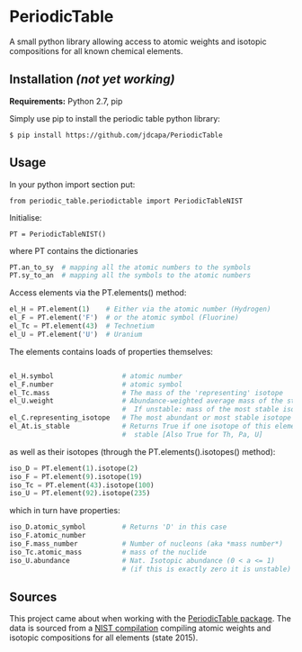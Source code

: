 PeriodicTable
======================

A small python library allowing access to atomic weights and isotopic
 compositions for all known chemical elements.

Installation *(not yet working)*
------------

**Requirements:** Python 2.7, pip

Simply use pip to install the periodic table python library:

    $ pip install https://github.com/jdcapa/PeriodicTable

Usage
-----

In your python import section put:

`from periodic_table.periodictable import PeriodicTableNIST`

Initialise:

`PT = PeriodicTableNIST()`

where PT contains the dictionaries
```python
PT.an_to_sy  # mapping all the atomic numbers to the symbols
PT.sy_to_an  # mapping all the symbols to the atomic numbers
```

Access elements via the PT.elements() method:

```python
el_H = PT.element(1)    # Either via the atomic number (Hydrogen)
el_F = PT.element('F')  # or the atomic symbol (Fluorine)
el_Tc = PT.element(43)  # Technetium
el_U = PT.element('U')  # Uranium
```

The elements contains loads of properties themselves:

```python

el_H.symbol                 # atomic number
el_F.number                 # atomic symbol
el_Tc.mass                  # The mass of the 'representing' isotope
el_U.weight                 # Abundance-weighted average mass of the stable isotopes
                            #  If unstable: mass of the most stable isotope
el_C.representing_isotope   # The most abundant or most stable isotope
el_At.is_stable             # Returns True if one isotope of this element is
                            #  stable [Also True for Th, Pa, U]
```
as well as their isotopes (through the PT.elements().isotopes() method):

```python
iso_D = PT.element(1).isotope(2)
iso_F = PT.element(9).isotope(19)
iso_Tc = PT.element(43).isotope(100)
iso_U = PT.element(92).isotope(235)
```

which in turn have properties:

```python
iso_D.atomic_symbol         # Returns 'D' in this case
iso_F.atomic_number
iso_F.mass_number           # Number of nucleons (aka *mass number*)
iso_Tc.atomic_mass          # mass of the nuclide
iso_U.abundance             # Nat. Isotopic abundance (0 < a <= 1)
                            # (if this is exactly zero it is unstable)
```


Sources
-------

This project came about when working with the
[PeriodicTable package](http://www.reflectometry.org/danse/elements.html).
The data is sourced from a
[NIST compilation](http://www.nist.gov/pml/data/comp.cfm)
compiling atomic weights and isotopic compositions for all elements
(state 2015).


